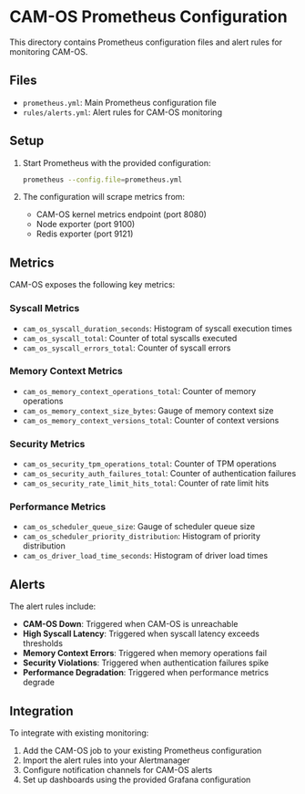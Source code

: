 # CAM-OS Prometheus Configuration

This directory contains Prometheus configuration files and alert rules for monitoring CAM-OS.

## Files

- `prometheus.yml`: Main Prometheus configuration file
- `rules/alerts.yml`: Alert rules for CAM-OS monitoring

## Setup

1. Start Prometheus with the provided configuration:
   ```bash
   prometheus --config.file=prometheus.yml
   ```

2. The configuration will scrape metrics from:
   - CAM-OS kernel metrics endpoint (port 8080)
   - Node exporter (port 9100)
   - Redis exporter (port 9121)

## Metrics

CAM-OS exposes the following key metrics:

### Syscall Metrics
- `cam_os_syscall_duration_seconds`: Histogram of syscall execution times
- `cam_os_syscall_total`: Counter of total syscalls executed
- `cam_os_syscall_errors_total`: Counter of syscall errors

### Memory Context Metrics
- `cam_os_memory_context_operations_total`: Counter of memory operations
- `cam_os_memory_context_size_bytes`: Gauge of memory context size
- `cam_os_memory_context_versions_total`: Counter of context versions

### Security Metrics
- `cam_os_security_tpm_operations_total`: Counter of TPM operations
- `cam_os_security_auth_failures_total`: Counter of authentication failures
- `cam_os_security_rate_limit_hits_total`: Counter of rate limit hits

### Performance Metrics
- `cam_os_scheduler_queue_size`: Gauge of scheduler queue size
- `cam_os_scheduler_priority_distribution`: Histogram of priority distribution
- `cam_os_driver_load_time_seconds`: Histogram of driver load times

## Alerts

The alert rules include:

- **CAM-OS Down**: Triggered when CAM-OS is unreachable
- **High Syscall Latency**: Triggered when syscall latency exceeds thresholds
- **Memory Context Errors**: Triggered when memory operations fail
- **Security Violations**: Triggered when authentication failures spike
- **Performance Degradation**: Triggered when performance metrics degrade

## Integration

To integrate with existing monitoring:

1. Add the CAM-OS job to your existing Prometheus configuration
2. Import the alert rules into your Alertmanager
3. Configure notification channels for CAM-OS alerts
4. Set up dashboards using the provided Grafana configuration
